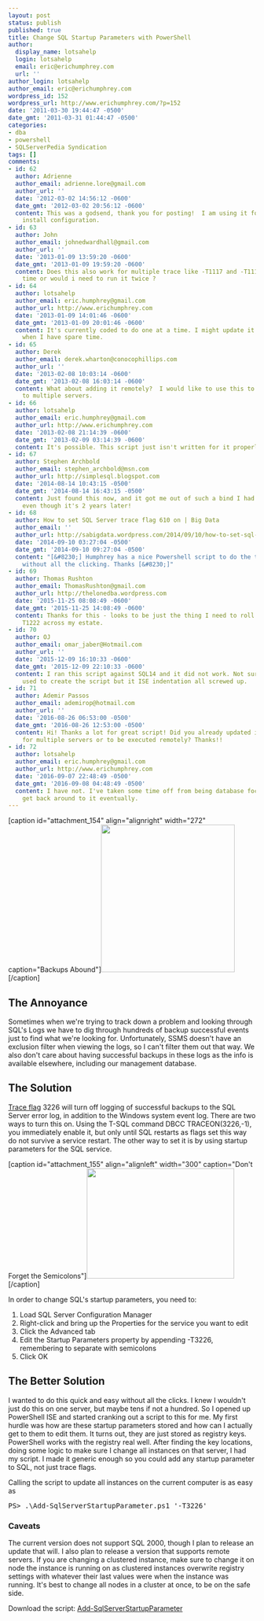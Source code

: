 ```yaml
---
layout: post
status: publish
published: true
title: Change SQL Startup Parameters with PowerShell
author:
  display_name: lotsahelp
  login: lotsahelp
  email: eric@erichumphrey.com
  url: ''
author_login: lotsahelp
author_email: eric@erichumphrey.com
wordpress_id: 152
wordpress_url: http://www.erichumphrey.com/?p=152
date: '2011-03-30 19:44:47 -0500'
date_gmt: '2011-03-31 01:44:47 -0500'
categories:
- dba
- powershell
- SQLServerPedia Syndication
tags: []
comments:
- id: 62
  author: Adrienne
  author_email: adrienne.lore@gmail.com
  author_url: ''
  date: '2012-03-02 14:56:12 -0600'
  date_gmt: '2012-03-02 20:56:12 -0600'
  content: This was a godsend, thank you for posting!  I am using it for post-unattended
    install configuration.
- id: 63
  author: John
  author_email: johnedwardhall@gmail.com
  author_url: ''
  date: '2013-01-09 13:59:20 -0600'
  date_gmt: '2013-01-09 19:59:20 -0600'
  content: Does this also work for multiple trace like -T1117 and -T1118 at the same
    time or would i need to run it twice ?
- id: 64
  author: lotsahelp
  author_email: eric.humphrey@gmail.com
  author_url: http://www.erichumphrey.com
  date: '2013-01-09 14:01:46 -0600'
  date_gmt: '2013-01-09 20:01:46 -0600'
  content: It's currently coded to do one at a time. I might update it to accept more
    when I have spare time.
- id: 65
  author: Derek
  author_email: derek.wharton@conocophillips.com
  author_url: ''
  date: '2013-02-08 10:03:14 -0600'
  date_gmt: '2013-02-08 16:03:14 -0600'
  content: What about adding it remotely?  I would like to use this to add the flag
    to multiple servers.
- id: 66
  author: lotsahelp
  author_email: eric.humphrey@gmail.com
  author_url: http://www.erichumphrey.com
  date: '2013-02-08 21:14:39 -0600'
  date_gmt: '2013-02-09 03:14:39 -0600'
  content: It's possible. This script just isn't written for it properly.
- id: 67
  author: Stephen Archbold
  author_email: stephen_archbold@msn.com
  author_url: http://simplesql.blogspot.com
  date: '2014-08-14 10:43:15 -0500'
  date_gmt: '2014-08-14 16:43:15 -0500'
  content: Just found this now, and it got me out of such a bind I had to say thanks
    even though it's 2 years later!
- id: 68
  author: How to set SQL Server trace flag 610 on | Big Data
  author_email: ''
  author_url: http://sabigdata.wordpress.com/2014/09/10/how-to-set-sql-server-trace-flag-610-on/
  date: '2014-09-10 03:27:04 -0500'
  date_gmt: '2014-09-10 09:27:04 -0500'
  content: "[&#8230;] Humphrey has a nice Powershell script to do the task for you
    without all the clicking. Thanks [&#8230;]"
- id: 69
  author: Thomas Rushton
  author_email: ThomasRushton@gmail.com
  author_url: http://thelonedba.wordpress.com
  date: '2015-11-25 08:08:49 -0600'
  date_gmt: '2015-11-25 14:08:49 -0600'
  content: Thanks for this - looks to be just the thing I need to roll out T3226 &amp;
    T1222 across my estate.
- id: 70
  author: OJ
  author_email: omar_jaber@Hotmail.com
  author_url: ''
  date: '2015-12-09 16:10:33 -0600'
  date_gmt: '2015-12-09 22:10:33 -0600'
  content: I ran this script against SQL14 and it did not work. Not sure what editor
    used to create the script but it ISE indentation all screwed up.
- id: 71
  author: Ademir Passos
  author_email: ademirop@hotmail.com
  author_url: ''
  date: '2016-08-26 06:53:00 -0500'
  date_gmt: '2016-08-26 12:53:00 -0500'
  content: Hi! Thanks a lot for great script! Did you already updated it to be executed
    for multiple servers or to be executed remotely? Thanks!!
- id: 72
  author: lotsahelp
  author_email: eric.humphrey@gmail.com
  author_url: http://www.erichumphrey.com
  date: '2016-09-07 22:48:49 -0500'
  date_gmt: '2016-09-08 04:48:49 -0500'
  content: I have not. I've taken some time off from being database focused. I might
    get back around to it eventually.
---
```

<p>[caption id="attachment_154" align="alignright" width="272" caption="Backups Abound"]<a href="/wp-content/uploads/2011/03/Backups-Abound.png"><img class="size-medium wp-image-154" title="Backups Abound" src="/wp-content/uploads/2011/03/Backups-Abound-272x300.png" alt="" width="272" height="300" /></a>[/caption]</p>
<h2>The Annoyance</h2>
<p>Sometimes when we're trying to track down a problem and looking through SQL's Logs we have to dig through hundreds of backup successful events just to find what we're looking for. Unfortunately, SSMS doesn't have an exclusion filter when viewing the logs, so I can't filter them out that way.&nbsp;We also don't care about having successful backups in these logs as the info is available elsewhere, including our management database.</p>
<h2>The Solution</h2>
<p><a href="http://msdn.microsoft.com/en-us/library/ms188396.aspx">Trace flag</a> 3226 will turn off logging of successful backups to the SQL Server error log, in addition to the Windows system event log. There are two ways to turn this on. Using the T-SQL command DBCC TRACEON(3226,-1), you immediately enable it, but only until SQL restarts as flags set this way do not survive a service restart. The other way to set it is by using startup parameters for the SQL service.</p>
<p>[caption id="attachment_155" align="alignleft" width="300" caption="Don&#39;t Forget the Semicolons"]<a href="/wp-content/uploads/2011/03/SQL-Startup-Parameters.png"><img class="size-medium wp-image-155" title="SQL Startup Parameters" src="/wp-content/uploads/2011/03/SQL-Startup-Parameters-300x224.png" alt="" width="300" height="224" /></a>[/caption]</p>
<p>In order to change SQL's startup parameters, you need to:</p>
<ol>
<li>Load SQL Server Configuration Manager</li>
<li>Right-click and bring up the Properties for the service you want to edit</li>
<li>Click the Advanced tab</li>
<li>Edit the Startup Parameters property by appending -T3226, remembering to separate with semicolons</li>
<li>Click OK</li>
</ol>
<h2>The Better Solution</h2>
<p>I wanted to do this quick and easy without all the clicks. I knew I wouldn't just do this on one server, but maybe tens if not a hundred. So I opened up PowerShell ISE and started cranking out a script to this for me. My first hurdle was how are these startup parameters stored and how can I actually get to them to edit them. It turns out, they are just stored as registry keys. PowerShell works with the registry real well. After finding the key locations, doing some logic to make sure I change all instances on that server, I had my script. I made it generic enough so you could add any startup parameter to SQL, not just trace flags.</p>
<p>Calling the script to update all instances on the current computer is as easy as</p>
<pre lang="powershell">PS> .\Add-SqlServerStartupParameter.ps1 '-T3226'</pre>
<h3>Caveats</h3>
<p>The current version does not support SQL 2000, though I plan to release an update that will. I also plan to release a version that supports remote servers. If you are changing a clustered instance, make sure to change it on node the instance is running on as clustered instances overwrite registry settings with whatever their last values were when the instance was running. It's best to change all nodes in a cluster at once, to be on the safe side.</p>
<p>Download the script:&nbsp;<a href="http://www.erichumphrey.com/wp-content/uploads/2011/03/Add-SqlServerStartupParameter.ps1">Add-SqlServerStartupParameter</a></p>
